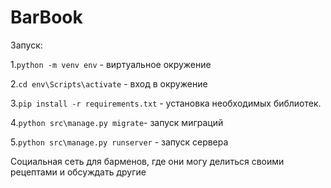 # BarBook

Запуск:

1.`python -m venv env` - виртуальное окружение

2.`cd env\Scripts\activate` - вход в окружение

3.`pip install -r requirements.txt` - установка необходимых библиотек.

4.`python src\manage.py migrate`- запуск миграций

5.`python src\manage.py runserver` - запуск сервера

Социальная сеть для барменов, где они могу делиться своими рецептами и обсуждать другие